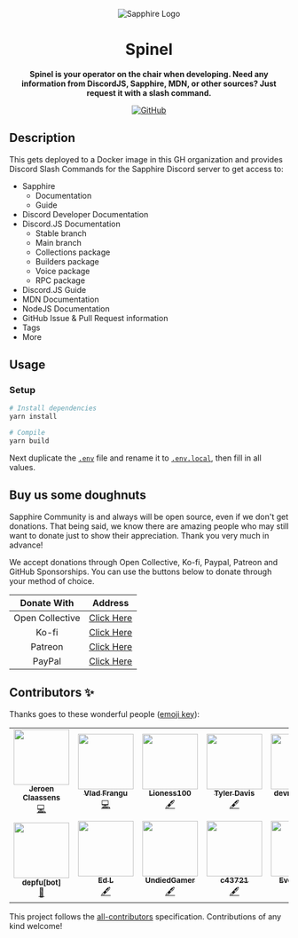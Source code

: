 <div align="center">

![Sapphire Logo](https://cdn.skyra.pw/gh-assets/sapphire-banner.png)

# Spinel

**Spinel is your operator on the chair when developing. Need any information from DiscordJS, Sapphire, MDN, or other sources? Just request it with a slash command.**

[![GitHub](https://img.shields.io/github/license/sapphiredev/spinel)](https://github.com/sapphiredev/spinel/blob/main/LICENSE.md)

</div>

## Description

This gets deployed to a Docker image in this GH organization and provides Discord Slash Commands for the Sapphire Discord server to get access to:

-   Sapphire
    -   Documentation
    -   Guide
-   Discord Developer Documentation
-   Discord.JS Documentation
    -   Stable branch
    -   Main branch
    -   Collections package
    -   Builders package
    -   Voice package
    -   RPC package
-   Discord.JS Guide
-   MDN Documentation
-   NodeJS Documentation
-   GitHub Issue & Pull Request information
-   Tags
-   More

## Usage

### Setup

```sh
# Install dependencies
yarn install

# Compile
yarn build
```

Next duplicate the [`.env`](.env) file and rename it to [`.env.local`](.env.local), then fill in all values.

## Buy us some doughnuts

Sapphire Community is and always will be open source, even if we don't get donations. That being said, we know there are amazing people who may still want to donate just to show their appreciation. Thank you very much in advance!

We accept donations through Open Collective, Ko-fi, Paypal, Patreon and GitHub Sponsorships. You can use the buttons below to donate through your method of choice.

|   Donate With   |                       Address                       |
| :-------------: | :-------------------------------------------------: |
| Open Collective | [Click Here](https://sapphirejs.dev/opencollective) |
|      Ko-fi      |      [Click Here](https://sapphirejs.dev/kofi)      |
|     Patreon     |    [Click Here](https://sapphirejs.dev/patreon)     |
|     PayPal      |     [Click Here](https://sapphirejs.dev/paypal)     |

## Contributors ✨

Thanks goes to these wonderful people ([emoji key](https://allcontributors.org/docs/en/emoji-key)):

<!-- ALL-CONTRIBUTORS-LIST:START - Do not remove or modify this section -->
<!-- prettier-ignore-start -->
<!-- markdownlint-disable -->
<table>
  <tr>
    <td align="center"><a href="https://favware.tech/"><img src="https://avatars.githubusercontent.com/u/4019718?v=4?s=100" width="100px;" alt=""/><br /><sub><b>Jeroen Claassens</b></sub></a><br /><a href="https://github.com/sapphiredev/sapphire-slashies/commits?author=favna" title="Code">💻</a></td>
    <td align="center"><a href="https://github.com/vladfrangu"><img src="https://avatars.githubusercontent.com/u/17960496?v=4?s=100" width="100px;" alt=""/><br /><sub><b>Vlad Frangu</b></sub></a><br /><a href="https://github.com/sapphiredev/sapphire-slashies/commits?author=vladfrangu" title="Code">💻</a></td>
    <td align="center"><a href="https://github.com/Lioness100"><img src="https://avatars.githubusercontent.com/u/65814829?v=4?s=100" width="100px;" alt=""/><br /><sub><b>Lioness100</b></sub></a><br /><a href="#content-Lioness100" title="Content">🖋</a></td>
    <td align="center"><a href="https://github.com/Tylertron1998"><img src="https://avatars.githubusercontent.com/u/34944514?v=4?s=100" width="100px;" alt=""/><br /><sub><b>Tyler Davis</b></sub></a><br /><a href="#content-Tylertron1998" title="Content">🖋</a></td>
    <td align="center"><a href="https://github.com/devramsean0"><img src="https://avatars.githubusercontent.com/u/81807361?v=4?s=100" width="100px;" alt=""/><br /><sub><b>devramsean0</b></sub></a><br /><a href="#content-devramsean0" title="Content">🖋</a></td>
    <td align="center"><a href="https://github.com/apps/renovate"><img src="https://avatars.githubusercontent.com/in/2740?v=4?s=100" width="100px;" alt=""/><br /><sub><b>renovate[bot]</b></sub></a><br /><a href="#maintenance-renovate[bot]" title="Maintenance">🚧</a></td>
    <td align="center"><a href="https://github.com/apps/dependabot"><img src="https://avatars.githubusercontent.com/in/29110?v=4?s=100" width="100px;" alt=""/><br /><sub><b>dependabot[bot]</b></sub></a><br /><a href="#maintenance-dependabot[bot]" title="Maintenance">🚧</a></td>
  </tr>
  <tr>
    <td align="center"><a href="https://github.com/apps/depfu"><img src="https://avatars.githubusercontent.com/in/715?v=4?s=100" width="100px;" alt=""/><br /><sub><b>depfu[bot]</b></sub></a><br /><a href="#maintenance-depfu[bot]" title="Maintenance">🚧</a></td>
    <td align="center"><a href="https://github.com/Rexogamer"><img src="https://avatars.githubusercontent.com/u/42586271?v=4?s=100" width="100px;" alt=""/><br /><sub><b>Ed L</b></sub></a><br /><a href="#content-Rexogamer" title="Content">🖋</a></td>
    <td align="center"><a href="https://github.com/UndiedGamer"><img src="https://avatars.githubusercontent.com/u/84702365?v=4?s=100" width="100px;" alt=""/><br /><sub><b>UndiedGamer</b></sub></a><br /><a href="#content-UndiedGamer" title="Content">🖋</a></td>
    <td align="center"><a href="https://c43721.github.io/"><img src="https://avatars.githubusercontent.com/u/55610086?v=4?s=100" width="100px;" alt=""/><br /><sub><b>c43721</b></sub></a><br /><a href="#content-c43721" title="Content">🖋</a></td>
    <td align="center"><a href="https://github.com/EvolutionX-10"><img src="https://avatars.githubusercontent.com/u/85353424?v=4?s=100" width="100px;" alt=""/><br /><sub><b>EvolutionX</b></sub></a><br /><a href="#content-EvolutionX-10" title="Content">🖋</a></td>
    <td align="center"><a href="https://kaname.netlify.app/"><img src="https://avatars.githubusercontent.com/u/56084970?v=4?s=100" width="100px;" alt=""/><br /><sub><b>Kaname</b></sub></a><br /><a href="#content-kaname-png" title="Content">🖋</a></td>
  </tr>
</table>

<!-- markdownlint-restore -->
<!-- prettier-ignore-end -->

<!-- ALL-CONTRIBUTORS-LIST:END -->

This project follows the [all-contributors](https://github.com/all-contributors/all-contributors) specification. Contributions of any kind welcome!
